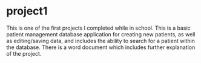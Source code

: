 # project1
This is one of the first projects I completed while in school.  This is a basic patient management database application for creating new patients,
as well as editing/saving data, and includes the ability to search for a patient within the database. There is a word document which includes further explanation of the project.
